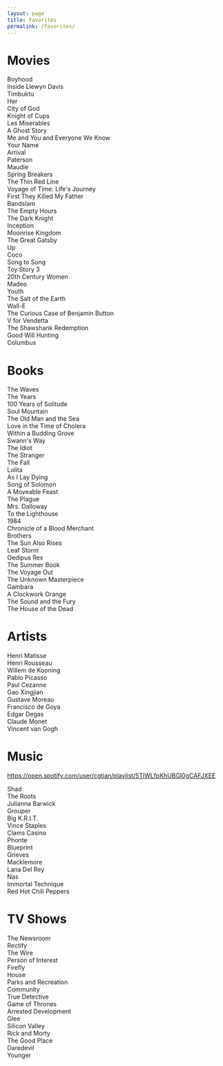 ```yaml
---
layout: page
title: Favorites
permalink: /favorites/
---
```

Movies
==
Boyhood  
Inside Llewyn Davis  
Timbuktu  
Her  
City of God  
Knight of Cups  
Les Miserables  
A Ghost Story  
Me and You and Everyone We Know  
Your Name  
Arrival  
Paterson  
Maudie  
Spring Breakers  
The Thin Red Line  
Voyage of Time: Life's Journey  
First They Killed My Father  
Bandslam  
The Empty Hours  
The Dark Knight  
Inception  
Moonrise Kingdom  
The Great Gatsby  
Up  
Coco  
Song to Song  
Toy Story 3  
20th Century Women  
Madeo  
Youth  
The Salt of the Earth  
Wall-E  
The Curious Case of Benjamin Button  
V for Vendetta  
The Shawshank Redemption  
Good Will Hunting  
Columbus  

Books
==
The Waves  
The Years  
100 Years of Solitude  
Soul Mountain  
The Old Man and the Sea  
Love in the Time of Cholera  
Within a Budding Grove  
Swann's Way  
The Idiot  
The Stranger  
The Fall  
Lolita  
As I Lay Dying  
Song of Solomon  
A Moveable Feast  
The Plague  
Mrs. Dalloway  
To the Lighthouse  
1984  
Chronicle of a Blood Merchant  
Brothers  
The Sun Also Rises  
Leaf Storm  
Oedipus Rex  
The Summer Book  
The Voyage Out  
The Unknown Masterpiece  
Gambara  
A Clockwork Orange  
The Sound and the Fury  
The House of the Dead

Artists
==
Henri Matisse  
Henri Rousseau  
Willem de Kooning  
Pablo Picasso  
Paul Cezanne  
Gao Xingjian  
Gustave Moreau  
Francisco de Goya  
Edgar Degas  
Claude Monet  
Vincent van Gogh  

Music
==
<https://open.spotify.com/user/cgtian/playlist/5TlWLfpKhUBGl0gCAFJXEE>  
  
Shad  
The Roots  
Julianna Barwick  
Grouper  
Big K.R.I.T.  
Vince Staples  
Clams Casino  
Phonte  
Blueprint  
Grieves  
Macklemore  
Lana Del Rey  
Nas  
Immortal Technique  
Red Hot Chili Peppers

TV Shows
==
The Newsroom  
Rectify  
The Wire  
Person of Interest  
Firefly  
House  
Parks and Recreation  
Community  
True Detective  
Game of Thrones  
Arrested Development  
Glee  
Silicon Valley  
Rick and Morty  
The Good Place  
Daredevil  
Younger  

